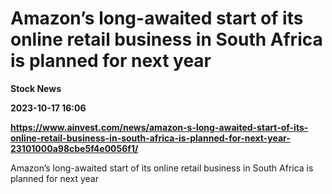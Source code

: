 # Amazon’s long-awaited start of its online retail business in South Africa is planned for next year
**Stock News**

**2023-10-17 16:06**

**https://www.ainvest.com/news/amazon-s-long-awaited-start-of-its-online-retail-business-in-south-africa-is-planned-for-next-year-23101000a98cbe5f4e0056f1/**

Amazon’s long-awaited start of its online retail business in South Africa is planned for next year
